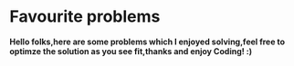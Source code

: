 # Favourite problems
**Hello folks,here are some problems which I enjoyed solving,feel free to optimze the solution as you see fit,thanks and enjoy Coding! :)**
